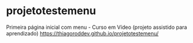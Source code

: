 # projetotestemenu
Primeira página inicial com menu - Curso em Vídeo (projeto assistido para aprendizado)
https://thiagoroddev.github.io/projetotestemenu/
